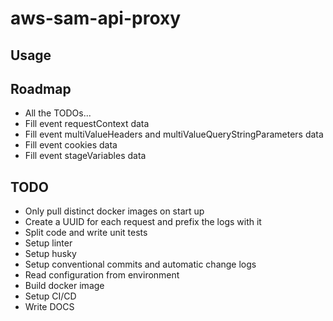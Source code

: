 # aws-sam-api-proxy

## Usage

## Roadmap

- All the TODOs...
- Fill event requestContext data
- Fill event multiValueHeaders and multiValueQueryStringParameters data
- Fill event cookies data
- Fill event stageVariables data

## TODO

- Only pull distinct docker images on start up
- Create a UUID for each request and prefix the logs with it
- Split code and write unit tests
- Setup linter
- Setup husky
- Setup conventional commits and automatic change logs
- Read configuration from environment
- Build docker image
- Setup CI/CD
- Write DOCS
